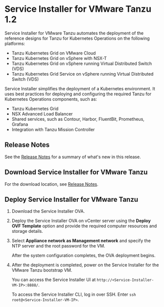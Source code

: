 # Service Installer for VMware Tanzu 1.2

Service Installer for VMware Tanzu automates the deployment of the reference designs for Tanzu for Kubernetes Operations on the following platforms:

- Tanzu Kubernetes Grid on VMware Cloud
- Tanzu Kubernetes Grid on vSphere with NSX-T
- Tanzu Kubernetes Grid on vSphere running Virtual Distributed Switch (VDS)
- Tanzu Kubernetes Grid Service on vSphere running Virtual Distributed Switch (VDS)

Service Installer simplifies the deployment of a Kubernetes environment. It uses best practices for deploying and configuring the required Tanzu for Kubernetes Operations components, such as:

- Tanzu Kubernetes Grid
- NSX Advanced Load Balancer
- Shared services, such as Contour, Harbor, FluentBit, Prometheus, Grafana
- Integration with Tanzu Mission Controller

## Release Notes
See the [Release Notes](WhatsNew.md) for a summary of what's new in this release.

## Download Service Installer for VMware Tanzu
For the download location, see [Release Notes](WhatsNew.md).

## Deploy Service Installer for VMware Tanzu
1. Download the Service Installer OVA.
2. Deploy the Service Installer OVA on vCenter server using the **Deploy OVF Template** option and provide the required computer resources and storage details.
3. Select **Appliance network as Management network** and specify the NTP server and the root password for the VM.

   After the system configuration completes, the OVA deployment begins.

4. After the deployment is completed, power on the Service Installer for the VMware Tanzu bootstrap VM.

   You can access the Service Installer UI at `http://<Service-Installer-VM-IP>:8888/`.

   To access the Service Installer CLI, log in over SSH. Enter `ssh root@<Service-Installer-VM-IP>`.

